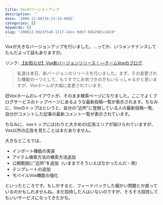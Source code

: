 ```yaml
---
title: Voxがバージョンアップ
description: ''
date: '2006-12-06T16:23:18.000Z'
categories: []
keywords: []
slug: "200612-9d2475a0-1117-42ec-9dbf-0462901c4d19"
---
```

Voxが大きなバージョンアップを行いました。…ってか、いつメンテナンスしてたんだよって話もありますが。

リンク: [【お知らせ】Vox新バージョンリリース！ — チームVoxのブログ](http://team-jp.vox.com/library/post/new-release-time.html "【お知らせ】Vox新バージョンリリース！ - チームVoxのブログ").

> 私達は本日、新バージョンのリリースを行いました。まず、その変更された機能の一つとして、もうすでにお気づきの方もいらっしゃるかと思いますが、Voxホームが大幅に変更されています。

旧Voxホームのレイアウトが、そのまま検索ページになりました。ここでよくブログサービスのトップページにあるような最新投稿一覧が表示されます。ちなみに、Voxのトップはというと、自分の”近所”に登録している人の最新投稿一覧、自分がコメントした記事の最新コメント一覧が表示されています。

ちなみに、voxトップには(わりと大きめの)広告エリアが設けられていますが、Vox以外の広告を見たことはまだありません。

大きなところでは、

*   インポート機能の実装
*   アイテム検索方法の検索方法追加
*   公開範囲に”近所”を追加（いままでそういえばなかったんだ・笑)
*   テンプレートの追加
*   モバイルVox機能の強化

といったところです。もしかすると、フィードバックした細かい問題とか直っているのかもしれませんね。まだ招待した人はいないのですが、そろそろ招待してもいいサービスになってきたかな。